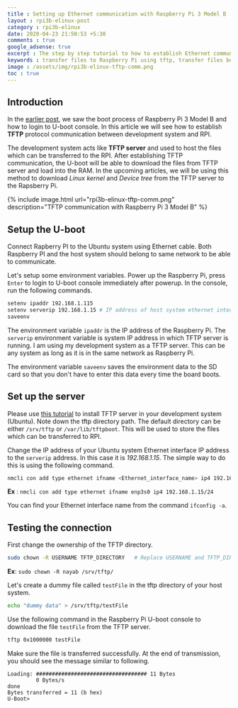 ```yaml
---
title : Setting up Ethernet communication with Raspberry Pi 3 Model B
layout : rpi3b-elinux-post
category : rpi3b-elinux
date: 2020-04-23 21:50:53 +5:30
comments : true
google_adsense: true
excerpt : The step by step tutorial to how to establish Ethernet communication using TFTP protocol with Raspberry Pi 3 Model B and to transfer files using TFTP to Raspberry Pi U-Boot.
keywords : transfer files to Raspberry Pi using tftp, transfer files between PC and Raspberry Pi, transfer files from Ubuntu to Raspberry PI, Raspberry Pi tftpboot.
image : /assets/img/rpi3b-elinux-tftp-comm.png
toc : true
---
```

## Introduction
In the [earlier post](/rpi3b-elinux/embedded-linux-rpi3-030-boot-process.html), we saw the boot process of Raspberry Pi 3 Model B and how to login to U-boot console. In this article we will see how to establish **TFTP** protocol communication between development system and RPI.

The development system acts like **TFTP server** and used to host the files which can be transferred to the RPI. After establishing TFTP communication, the U-boot will be able to download the files from TFTP server and load into the RAM. In the upcoming articles, we will be using this method to download *Linux kernel* and *Device tree* from the TFTP server to the Rapsberry Pi.

{% include image.html url="rpi3b-elinux-tftp-comm.png" description="TFTP communication with Raspberry Pi 3 Model B" %}

## Setup the U-boot
Connect Rapberry PI to the Ubuntu system using Ethernet cable. Both Raspberry PI and the host system should belong to same network to be able to communicate.

Let's setup some environment variables. Power up the Raspberry Pi, press `Enter` to login to U-boot console immediately after powerup. In the console, run the following commands.
```bash
setenv ipaddr 192.168.1.115
setenv serverip 192.168.1.15 # IP address of host system ethernet interface
saveenv
```
The environment variable `ipaddr` is the IP address of the Raspberry Pi. The `serverip` environment variable is system IP address in which TFTP server is running. I am using my development system as a TFTP server. This can be any system as long as it is in the same network as Raspberry Pi.

The environment variable `saveenv` saves the environment data to the SD card so that you don't have to enter this data every time the board boots.

## Set up the server
Please use [this tutorial](/linux/install-tftpserver.html) to install TFTP server in your development system (Ubuntu). Note down the tftp directory path. The default directory can be either `/srv/tftp` or `/var/lib/tftpboot`. This will be used to store the files which can be transferred to RPI.

Change the IP address of your Ubuntu system Ethernet interface IP address to the `serverip` address. In this case it is *192.168.1.15*. The simple way to do this is using the following command.

```bash
nmcli con add type ethernet ifname <Ethernet_interface_name> ip4 192.168.1.15/24
```
**Ex** : `nmcli con add type ethernet ifname enp3s0 ip4 192.168.1.15/24`

You can find your Ethernet interface name from the command `ifconfig -a`.

## Testing the connection
First change the ownership of the TFTP directory.
```bash
sudo chown -R USERNAME TFTP_DIRECTORY	# Replace USERNAME and TFTP_DIRECTORY with yours
```
**Ex**: `sudo chown -R nayab /srv/tftp/`

Let's create a dummy file called `testFile` in the tftp directory of your host system.
```bash
echo "dummy data" > /srv/tftp/testFile
```

Use the following command in the Raspberry Pi U-boot console to download the file `testFile` from the TFTP server.
```bash
tftp 0x1000000 testFile
```
Make sure the file is transferred successfully. At the end of transmission, you should see the message similar to following.
```
Loading: ################################### 11 Bytes
         0 Bytes/s
done
Bytes transferred = 11 (b hex)
U-Boot>
```
<!--
Other useful official pages :
 - [Device tree](https://www.raspberrypi.org/documentation/configuration/device-tree.md)
 - [Conditional filters](https://www.raspberrypi.org/documentation/configuration/config-txt/conditional.md)
 - [LED warning flash codes](https://www.raspberrypi.org/documentation/configuration/led_blink_warnings.md)
-->
